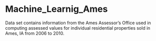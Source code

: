 # Machine_Learnig_Ames
Data set contains information from the Ames Assessor’s Office used in computing assessed values for individual residential properties sold in Ames, IA from 2006 to 2010.
